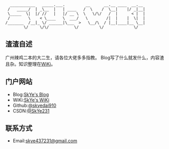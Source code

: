 ```
  
  ___________   _____.___.         __      __.__ ____  __.__ 
 /   _____/  | _\__  |   | ____   /  \    /  \__|    |/ _|__|
 \_____  \|  |/ //   |   |/ __ \  \   \/\/   /  |      < |  |
 /        \    < \____   \  ___/   \        /|  |    |  \|  |
/_______  /__|_ \/ ______|\___  >   \__/\  / |__|____|__ \__|
        \/     \/\/           \/         \/             \/    

```
## 渣渣自述

广州辣鸡二本的大二生，请各位大佬多多指教。
Blog写了什么就发什么，内容渣且杂。知识整理在[WiKi](https://wiki.mrskye.cn)。

## 门户网站

* Blog:[SkYe's Blog](https://www.mrskye.cn)
* WiKi:[SkYe's WiKi](https://wiki.mrskye.cn)
* Github:[@skyedai910](https://github.com/skyedai910)
* CSDN:[@SkYe231](https://blog.csdn.net/weixin_43921239)

## 联系方式

* Email:skye437231@gmail.com
